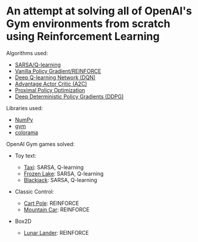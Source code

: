 # An attempt at solving all of OpenAI's Gym environments from scratch using Reinforcement Learning

Algorithms used:
- [SARSA/Q-learning](https://www.cse.unsw.edu.au/~cs9417ml/RL1/algorithms.html)
- [Vanilla Policy Gradient/REINFORCE](https://spinningup.openai.com/en/latest/algorithms/vpg.html#background)
- [Deep Q-learning Network (DQN)](https://www.cs.toronto.edu/~vmnih/docs/dqn.pdf)
- [Advantage Actor Critic (A2C)](https://arxiv.org/pdf/1602.01783.pdf)
- [Proximal Policy Optimization](https://spinningup.openai.com/en/latest/algorithms/ppo.html)
- [Deep Deterministic Policy Gradients (DDPG)](https://spinningup.openai.com/en/latest/algorithms/ddpg.html)

Libraries used:
- [NumPy](https://numpy.org/)
- [gym](https://gym.openai.com/)
- [colorama](https://pypi.org/project/colorama/)

OpenAI Gym games solved:
- Toy text:
    - [Taxi](https://gym.openai.com/envs/Taxi-v3/): SARSA, Q-learning
    - [Frozen Lake](https://gym.openai.com/envs/FrozenLake-v0/): SARSA, Q-learning
    - [Blackjack](https://gym.openai.com/envs/Blackjack-v0/): SARSA, Q-learning

- Classic Control:
    - [Cart Pole](https://gym.openai.com/envs/CartPole-v1/): REINFORCE
    - [Mountain Car](https://gym.openai.com/envs/MountainCar-v0/): REINFORCE

- Box2D
    - [Lunar Lander](https://gym.openai.com/envs/LunarLander-v2/): REINFORCE
